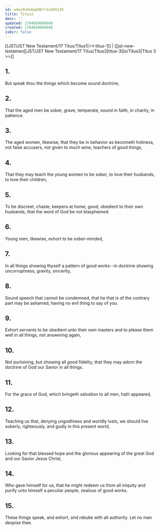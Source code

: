 ```yaml
---
id: w4ax9uhebq4dbfr1a2bh12h
title: Titus2
desc: ''
updated: 1704669006608
created: 1704669006608
isDir: false
---
```

[[JST/JST New Testament/17 Titus/Titus1|<<-titus-1]] | [[jst-new-testamen[[JST/JST New Testament/17 Titus/Titus3|titus-3]]s/Titus3|Titus 3 >>]]
## 1.
But speak thou the things which become sound doctrine,
## 2.
That the aged men be sober, grave, temperate, sound in faith, in charity, in patience.
## 3.
The aged women, likewise, that they be in behavior as becometh holiness, not false accusers, not given to much wine, teachers of good things,
## 4.
That they may teach the young women to be sober, to love their husbands, to love their children,
## 5.
To be discreet, chaste, keepers at home, good, obedient to their own husbands, that the word of God be not blasphemed.
## 6.
Young men, likewise, exhort to be sober-minded,
## 7.
In all things showing thyself a pattern of good works\--in doctrine showing uncorruptness, gravity, sincerity,
## 8.
Sound speech that cannot be condemned, that he that is of the contrary part may be ashamed, having no evil thing to say of you.
## 9.
Exhort servants to be obedient unto their own masters and to please them well in all things, not answering again,
## 10.
Not purloining, but showing all good fidelity, that they may adorn the doctrine of God our Savior in all things.
## 11.
For the grace of God, which bringeth salvation to all men, hath appeared,
## 12.
Teaching us that, denying ungodliness and worldly lusts, we should live soberly, righteously, and godly in this present world,
## 13.
Looking for that blessed hope and the glorious appearing of the great God and our Savior Jesus Christ,
## 14.
Who gave himself for us, that he might redeem us from all iniquity and purify unto himself a peculiar people, zealous of good works.
## 15.
These things speak, and exhort, and rebuke with all authority. Let no man despise thee.

